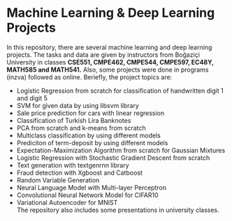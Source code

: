 # Machine Learning & Deep Learning Projects  
In this repository, there are several machine learning and deep learning projects. The tasks and data are given by instructors from Boğaziçi University in classes __CSE551, CMPE462, CMPE544, CMPE597, EC48Y, MATH585 and MATH541.__ Also, some projects were done in programs (inzva) followed  as online. Beriefly, the project topics are:  
- Logistic Regression from scratch for classification of handwritten digit 1 and digit 5  
- SVM for given data by using libsvm library  
- Sale price prediction for cars with linear regression  
- Classification of Turkish Lira Banknotes   
- PCA from scratch and k-means from scratch  
- Multiclass classification by using different models   
- Prediciton of term-deposit by using different models  
- Expectation-Maximization Algorithm from scratch for Gaussian Mixtures  
- Logistic Regression with Stochastic Gradient Descent from scratch  
- Text generation with textgenrnn library  
- Fraud detection with Xgboost and Catboost  
- Random Variable Generation  
- Neural Language Model with Multi-layer Perceptron  
- Convolutional Neural Network Model for CIFAR10  
- Variational Autoencoder for MNIST  
The repository also includes some presentations in university classes.  


